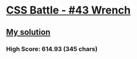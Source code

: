 # [CSS Battle - #43 Wrench](https://cssbattle.dev/play/43)

## [My solution](https://arpadgbondor.github.io/CSSBattle-43/)

### High Score: 614.93 (345 chars)

